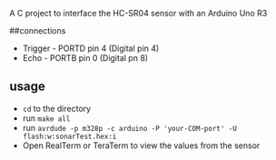 A C project to interface the HC-SR04 sensor with an Arduino Uno R3

##connections
*	Trigger - PORTD pin 4 (Digital pin 4)
*	Echo - PORTB pin 0 (Digital pn 8)
	
## usage
* `cd` to the directory
* run `make all`
* run  `avrdude -p m328p -c arduino -P 'your-COM-port' -U flash:w:sonarTest.hex:i`
* Open RealTerm or TeraTerm to view the values from the sensor 